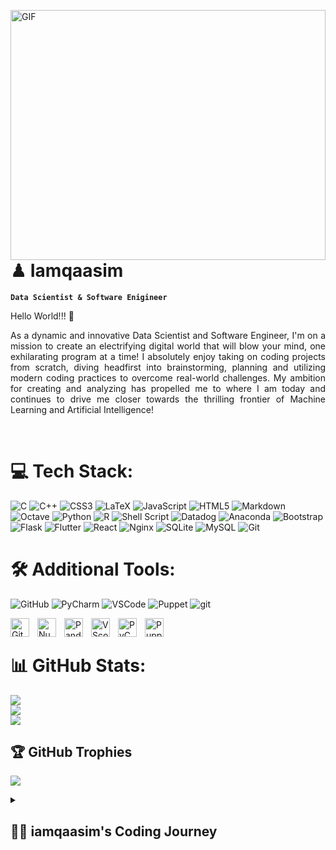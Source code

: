 <img align="right" alt="GIF" src="https://media.giphy.com/media/qgQUggAC3Pfv687qPC/giphy.gif" width="100%" height="400" /><br/>

# ♟ Iamqaasim
**`Data Scientist & Software Enigineer`**

Hello World!!! 👋 
<p style='text-align: justify;'> As a dynamic and innovative Data Scientist and Software Engineer, I'm on a mission to create an electrifying digital world that will blow your mind, one exhilarating program at a time! I absolutely enjoy taking on coding projects from scratch, diving headfirst into brainstorming, planning and utilizing modern coding practices to overcome real-world challenges. My ambition for creating and analyzing has propelled me to where I am today and continues to drive me closer towards the thrilling frontier of Machine Learning and Artificial Intelligence! </p>
<br/>
     
# 💻 Tech Stack:
![C](https://img.shields.io/badge/c-%2300599C.svg?style=for-the-badge&logo=c&logoColor=white) 
![C++](https://img.shields.io/badge/c++-%2300599C.svg?style=for-the-badge&logo=c%2B%2B&logoColor=white) 
![CSS3](https://img.shields.io/badge/css3-%231572B6.svg?style=for-the-badge&logo=css3&logoColor=white) 
![LaTeX](https://img.shields.io/badge/latex-%23008080.svg?style=for-the-badge&logo=latex&logoColor=white) 
![JavaScript](https://img.shields.io/badge/javascript-%23323330.svg?style=for-the-badge&logo=javascript&logoColor=%23F7DF1E) 
![HTML5](https://img.shields.io/badge/html5-%23E34F26.svg?style=for-the-badge&logo=html5&logoColor=white) 
![Markdown](https://img.shields.io/badge/markdown-%23000000.svg?style=for-the-badge&logo=markdown&logoColor=white) 
![Octave](https://img.shields.io/badge/OCTAVE-darkblue?style=for-the-badge&logo=octave&logoColor=fcd683) 
![Python](https://img.shields.io/badge/python-3670A0?style=for-the-badge&logo=python&logoColor=ffdd54) 
![R](https://img.shields.io/badge/r-%23276DC3.svg?style=for-the-badge&logo=r&logoColor=white) 
![Shell Script](https://img.shields.io/badge/shell_script-%23121011.svg?style=for-the-badge&logo=gnu-bash&logoColor=white) 
![Datadog](https://img.shields.io/badge/datadog-%23632CA6.svg?style=for-the-badge&logo=datadog&logoColor=white) 
![Anaconda](https://img.shields.io/badge/Anaconda-%2344A833.svg?style=for-the-badge&logo=anaconda&logoColor=white) 
![Bootstrap](https://img.shields.io/badge/bootstrap-%23563D7C.svg?style=for-the-badge&logo=bootstrap&logoColor=white) 
![Flask](https://img.shields.io/badge/flask-%23000.svg?style=for-the-badge&logo=flask&logoColor=white) 
![Flutter](https://img.shields.io/badge/Flutter-%2302569B.svg?style=for-the-badge&logo=Flutter&logoColor=white) 
![React](https://img.shields.io/badge/react-%2320232a.svg?style=for-the-badge&logo=react&logoColor=%2361DAFB) 
![Nginx](https://img.shields.io/badge/nginx-%23009639.svg?style=for-the-badge&logo=nginx&logoColor=white) 
![SQLite](https://img.shields.io/badge/sqlite-%2307405e.svg?style=for-the-badge&logo=sqlite&logoColor=white) 
![MySQL](https://img.shields.io/badge/mysql-%2300f.svg?style=for-the-badge&logo=mysql&logoColor=white)
![Git](https://img.shields.io/badge/git-%2300f.svg?style=for-the-badge&logo=git&logoColor=white)

# 🛠 Additional Tools:
![GitHub](https://img.shields.io/badge/github-%23121011.svg?style=for-the-badge&logo=GitHub&logoColor=white)
![PyCharm](https://img.shields.io/badge/pycharm-3670A0.svg?style=for-the-badge&logo=pycharm&logoColor=white)
![VSCode](https://img.shields.io/badge/git-%2300f.svg?style=for-the-badge&logo=vscode&logoColor=white)
![Puppet](https://img.shields.io/badge/puppet-%23E34F26.svg?style=for-the-badge&logo=puppet&logoColor=white)
![git](https://img.shields.io/badge/git-%2300f.svg?style=for-the-badge&logo=puppet&logoColor=white)

<img align="left" alt="GitHub" width="30px" style="padding-right:10px;" src="https://cdn.jsdelivr.net/gh/devicons/devicon/icons/github/github-original.svg" />
<img align="left" alt="NumPy" width="30px" style="padding-right:10px;" src="https://cdn.jsdelivr.net/gh/devicons/devicon/icons/numpy/numpy-original-wordmark.svg" />
<img align="left" alt="Pandas" width="30px" style="padding-right:10px;" src="https://cdn.jsdelivr.net/gh/devicons/devicon/icons/pandas/pandas-original-wordmark.svg" />
<img align="left" alt="VScode" width="30px" style="padding-right:10px;" src="https://cdn.jsdelivr.net/gh/devicons/devicon/icons/vscode/vscode-original.svg" />
<img align="left" alt="PyCharm" width="30px" style="padding-right:10px;" src="https://cdn.jsdelivr.net/gh/devicons/devicon/icons/pycharm/pycharm-original.svg" />
<img align="left" alt="Puppet" width="30px" style="padding-right:10px;" src="https://banner2.cleanpng.com/20180520/kp/kisspng-puppet-technology-association-of-oregon-privately-5b01b818a3aa55.8481701415268393206704.jpg" /> <br/>

# 📊 GitHub Stats:
![](https://github-readme-stats.vercel.app/api?username=iamqaasim&theme=nord&hide_border=true&include_all_commits=false&count_private=false)<br/>
![](https://github-readme-streak-stats.herokuapp.com/?user=iamqaasim&theme=nord&hide_border=true)<br/>
![](https://github-readme-stats.vercel.app/api/top-langs/?username=iamqaasim&theme=nord&hide_border=true&include_all_commits=false&count_private=false&layout=compact)


## 🏆 GitHub Trophies
![](https://github-profile-trophy.vercel.app/?username=iamqaasim&theme=nord&no-frame=false&no-bg=false&margin-w=1)


<details>
<summary> <h2> 👨‍💻 iamqaasim's Coding Journey </h2> </summary>
  At a young age I had a curious mind, I enjoyed building and creating things. My dream was to become an 'inventor'. This later matured into a passion for  Science, Technology. Initially I wanted to become an engineer of some sort, because its the closest thing to being an inventor. However my circumstances lead me towards pursuing a degree in Data Sciene instead. Althought analysing data is an insterest of mine I felt like there was something missing. <br /> <br />
  
  During the end of my degree the pandemic hit and I was stuck at home, with lots of free time. So instead of sitting around doing nothing I decided to teach myself coding, but as a complete stranger to programing I had no clue where to start. I talked to some of my Computer Science friends and I ended up learning python through YouTube videos and free online courses. Ater which I picked up a secondary interest in machine Learning (ML) as as Artificial intelligence (AI). <br />
  
  In pursuit of this new found interests I realised that the thing I was missing was having an outlet for my creative side. Within a few weeks I used python skills to help me in my studies, which improved my marks exponentially. After which I was so eager to learn more that I considered pursuing a 2nd degree in Computer Science or Robotics, but then I came across an online Software Engineering programe. It was a free year program which I thought was a good idea to do part time while I work. I applied and got accepted the same day. <br />
  
  After joining this program I've learnt so much about how to write code, the application of programing, how computers work, the infrastructure behind the internet and much more. I intend to continue my journy forward in hopes to push towards the field of ML and AI development. <br />
</details>
